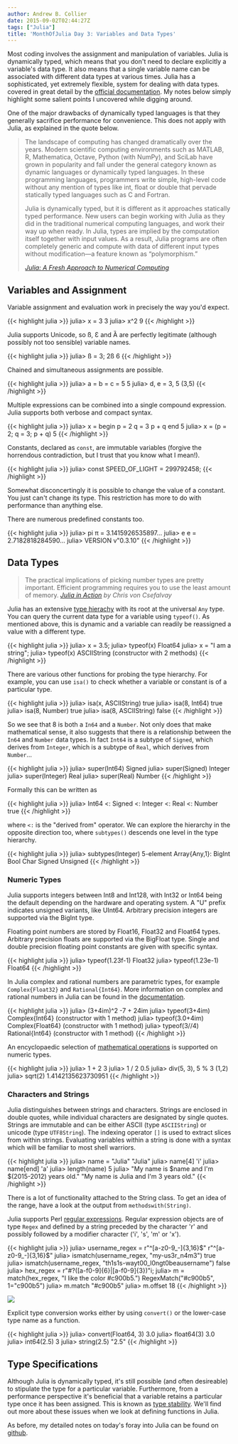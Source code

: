 ```yaml
---
author: Andrew B. Collier
date: 2015-09-02T02:44:27Z
tags: ["Julia"]
title: 'MonthOfJulia Day 3: Variables and Data Types'
---
```


<!--more-->

Most coding involves the assignment and manipulation of variables. Julia is dynamically typed, which means that you don't need to declare explicitly a variable's data type. It also means that a single variable name can be associated with different data types at various times. Julia has a sophisticated, yet extremely flexible, system for dealing with data types. covered in great detail by the [official documentation](http://julia.readthedocs.org/en/latest/manual/types/). My notes below simply highlight some salient points I uncovered while digging around.

One of the major drawbacks of dynamically typed languages is that they generally sacrifice performance for convenience. This does not apply with Julia, as explained in the quote below.

<blockquote>
The landscape of computing has changed dramatically over the years. Modern scientific computing environments such as MATLAB, R, Mathematica, Octave, Python (with NumPy), and SciLab have grown in popularity and fall under the general category known as dynamic languages or dynamically typed languages. In these programming languages, programmers write simple, high-level code without any mention of types like int, float or double that pervade statically typed languages such as C and Fortran.

Julia is dynamically typed, but it is different as it approaches statically typed performance. New users can begin working with Julia as they did in the traditional numerical computing languages, and work their way up when ready. In Julia, types are implied by the computation itself together with input values. As a result, Julia programs are often completely generic and compute with data of different input types without modification—a feature known as “polymorphism.”

<cite><a href="http://arxiv.org/abs/1411.1607">Julia: A Fresh Approach to Numerical Computing</a></cite>
</blockquote>

## Variables and Assignment

Variable assignment and evaluation work in precisely the way you'd expect.

{{< highlight julia >}}
julia> x = 3
3
julia> x^2
9
{{< /highlight >}}

Julia supports Unicode, so ß, Ɛ and Ȁ are perfectly legitimate (although possibly not too sensible) variable names.

{{< highlight julia >}}
julia> ß = 3; 2ß
6
{{< /highlight >}}

Chained and simultaneous assignments are possible.

{{< highlight julia >}}
julia> a = b = c = 5
5
julia> d, e = 3, 5
(3,5)
{{< /highlight >}}

Multiple expressions can be combined into a single compound expression. Julia supports both verbose and compact syntax.

{{< highlight julia >}}
julia> x = begin
         p = 2
         q = 3
         p + q
       end
5
julia> x = (p = 2; q = 3; p + q)
5
{{< /highlight >}}

Constants, declared as `const`, are immutable variables (forgive the horrendous contradiction, but I trust that you know what I mean!).

{{< highlight julia >}}
julia> const SPEED_OF_LIGHT = 299792458;
{{< /highlight >}}

Somewhat disconcertingly it is possible to change the value of a constant. You just can't change its type. This restriction has more to do with performance than anything else.

There are numerous predefined constants too.

{{< highlight julia >}}
julia> pi
π = 3.1415926535897...
julia> e
e = 2.7182818284590...
julia> VERSION
v"0.3.10"
{{< /highlight >}}

## Data Types

<blockquote>
The practical implications of picking number types are pretty important. Efficient programming requires you to use the least amount of memory.
<cite><a href="https://www.manning.com/books/julia-in-action-cx1-cx">Julia in Action</a> by Chris von Csefalvay</cite> 
</blockquote>

Julia has an extensive [type hierachy](http://sidekick.windforwings.com/2013/03/print-julia-type-tree-with-juliatypesjl.html) with its root at the universal `Any` type. You can query the current data type for a variable using `typeof()`. As mentioned above, this is dynamic and a variable can readily be reassigned a value with a different type.

{{< highlight julia >}}
julia> x = 3.5;
julia> typeof(x)
Float64
julia> x = "I am a string";
julia> typeof(x)
ASCIIString (constructor with 2 methods)
{{< /highlight >}}

There are various other functions for probing the type hierarchy. For example, you can use `isa()` to check whether a variable or constant is of a particular type.

{{< highlight julia >}}
julia> isa(x, ASCIIString)
true
julia> isa(8, Int64)
true
julia> isa(8, Number)
true
julia> isa(8, ASCIIString)
false
{{< /highlight >}}

So we see that 8 is both a `In64` and a `Number`. Not only does that make mathematical sense, it also suggests that there is a relationship between the `In64` and `Number` data types. In fact `Int64` is a subtype of `Signed`, which derives from `Integer`, which is a subtype of `Real`, which derives from `Number`...

{{< highlight julia >}}
julia> super(Int64)
Signed
julia> super(Signed)
Integer
julia> super(Integer)
Real
julia> super(Real)
Number
{{< /highlight >}}

Formally this can be written as

{{< highlight julia >}} 
julia> Int64 <: Signed <: Integer <: Real <: Number
true
{{< /highlight >}}

where `<:` is the "derived from" operator. We can explore the hierarchy in the opposite direction too, where `subtypes()` descends one level in the type hierarchy.

{{< highlight julia >}}
julia> subtypes(Integer)
5-element Array{Any,1}:
 BigInt
 Bool
 Char
 Signed
 Unsigned
{{< /highlight >}}

### Numeric Types

Julia supports integers between Int8 and Int128, with Int32 or Int64 being the default depending on the hardware and operating system. A "U" prefix indicates unsigned variants, like UInt64. Arbitrary precision integers are supported via the BigInt type.

Floating point numbers are stored by Float16, Float32 and Float64 types. Arbitrary precision floats are supported via the BigFloat type. Single and double precision floating point constants are given with specific syntax.

{{< highlight julia >}}
julia> typeof(1.23f-1)
Float32
julia> typeof(1.23e-1)
Float64
{{< /highlight >}}

In Julia complex and rational numbers are parametric types, for example `Complex{Float32}` and `Rational{Int64}`. More information on complex and rational numbers in Julia can be found in the [documentation](http://julia.readthedocs.org/en/latest/manual/complex-and-rational-numbers/).

{{< highlight julia >}}
julia> (3+4im)^2
-7 + 24im
julia> typeof(3+4im)
Complex{Int64} (constructor with 1 method)
julia> typeof(3.0+4im)
Complex{Float64} (constructor with 1 method)
julia> typeof(3//4)
Rational{Int64} (constructor with 1 method)
{{< /highlight >}}

An encyclopaedic selection of [mathematical operations](http://docs.julialang.org/en/stable/manual/mathematical-operations/) is supported on numeric types.

{{< highlight julia >}}
julia> 1 + 2
3
julia> 1 / 2
0.5
julia> div(5, 3), 5 % 3
(1,2)
julia> sqrt(2)
1.4142135623730951
{{< /highlight >}}

### Characters and Strings

Julia distinguishes between strings and characters. Strings are enclosed in double quotes, while individual characters are designated by single quotes. Strings are immutable and can be either ASCII (type `ASCIIString`) or unicode (type `UTF8String`). The indexing operator `[]` is used to extract slices from within strings. Evaluating variables within a string is done with a syntax which will be familiar to most shell warriors.

{{< highlight julia >}}
julia> name = "Julia"
"Julia"
julia> name[4]
'i'
julia> name[end]
'a'
julia> length(name)
5
julia> "My name is $name and I'm $(2015-2012) years old."
"My name is Julia and I'm 3 years old."
{{< /highlight >}}

There is a lot of functionality attached to the String class. To get an idea of the range, have a look at the output from `methodswith(String)`.

Julia supports Perl [regular expressions](http://www.regular-expressions.info/reference.html). Regular expression objects are of type `Regex` and defined by a string preceded by the character 'r' and possibly followed by a modifier character ('i', 's', 'm' or 'x').

{{< highlight julia >}}
julia> username_regex = r"^[a-z0-9_-]{3,16}$"
r"^[a-z0-9_-]{3,16}$"
julia> ismatch(username_regex, "my-us3r_n4m3")
true
julia> ismatch(username_regex, "th1s1s-wayt00_l0ngt0beausername")
false
julia> hex_regex = r"#?([a-f0-9]{6}|[a-f0-9]{3})"i;
julia> m = match(hex_regex, "I like the color #c900b5.")
RegexMatch("#c900b5", 1="c900b5")
julia> m.match
"#c900b5"
julia> m.offset
18
{{< /highlight >}}

[<img src="/img/2015/09/consecutive_vowels.png">](http://imgs.xkcd.com/comics/consecutive_vowels.png)

Explicit type conversion works either by using `convert()` or the lower-case type name as a function.

{{< highlight julia >}}
julia> convert(Float64, 3)
3.0
julia> float64(3)
3.0
julia> int64(2.5)
3
julia> string(2.5)
"2.5"
{{< /highlight >}}

## Type Specifications

Although Julia is dynamically typed, it's still possible (and often desireable) to stipulate the type for a particular variable. Furthermore, from a performance perspective it's beneficial that a variable retains a particular type once it has been assigned. This is known as [type stability](http://www.johnmyleswhite.com/notebook/2013/12/06/writing-type-stable-code-in-julia/). We'll find out more about these issues when we look at defining functions in Julia.

As before, my detailed notes on today's foray into Julia can be found on [github](https://github.com/DataWookie/MonthOfJulia).
